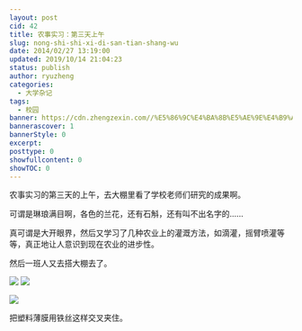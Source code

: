```yaml
---
layout: post
cid: 42
title: 农事实习：第三天上午
slug: nong-shi-shi-xi-di-san-tian-shang-wu
date: 2014/02/27 13:19:00
updated: 2019/10/14 21:04:23
status: publish
author: ryuzheng
categories: 
  - 大学杂记
tags: 
  - 校园
banner: https://cdn.zhengzexin.com//%E5%86%9C%E4%BA%8B%E5%AE%9E%E4%B9%A0DSC_0177.jpg
bannerascover: 1
bannerStyle: 0
excerpt: 
posttype: 0
showfullcontent: 0
showTOC: 0
---
```



农事实习的第三天的上午，去大棚里看了学校老师们研究的成果啊。

可谓是琳琅满目啊，各色的兰花，还有石斛，还有叫不出名字的......

真可谓是大开眼界，然后又学习了几种农业上的灌溉方法，如滴灌，摇臂喷灌等等，真正地让人意识到现在农业的进步性。

然后一班人又去搭大棚去了。

![](https://cdn.zhengzexin.com//%E5%86%9C%E4%BA%8B%E5%AE%9E%E4%B9%A0DSC_0174.jpg-90)
![](https://cdn.zhengzexin.com//%E5%86%9C%E4%BA%8B%E5%AE%9E%E4%B9%A0DSC_0175.jpg-90)

![](https://cdn.zhengzexin.com//%E5%86%9C%E4%BA%8B%E5%AE%9E%E4%B9%A0DSC_0177.jpg)

把塑料薄膜用铁丝这样交叉夹住。